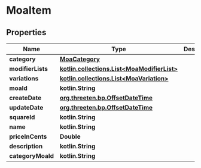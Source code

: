 
# MoaItem

## Properties
Name | Type | Description | Notes
------------ | ------------- | ------------- | -------------
**category** | [**MoaCategory**](MoaCategory.md) |  |  [optional]
**modifierLists** | [**kotlin.collections.List&lt;MoaModifierList&gt;**](MoaModifierList.md) |  |  [optional]
**variations** | [**kotlin.collections.List&lt;MoaVariation&gt;**](MoaVariation.md) |  |  [optional]
**moaId** | **kotlin.String** |  |  [optional]
**createDate** | [**org.threeten.bp.OffsetDateTime**](org.threeten.bp.OffsetDateTime.md) |  |  [optional]
**updateDate** | [**org.threeten.bp.OffsetDateTime**](org.threeten.bp.OffsetDateTime.md) |  |  [optional]
**squareId** | **kotlin.String** |  |  [optional]
**name** | **kotlin.String** |  |  [optional]
**priceInCents** | **Double** |  |  [optional]
**description** | **kotlin.String** |  |  [optional]
**categoryMoaId** | **kotlin.String** |  |  [optional]



